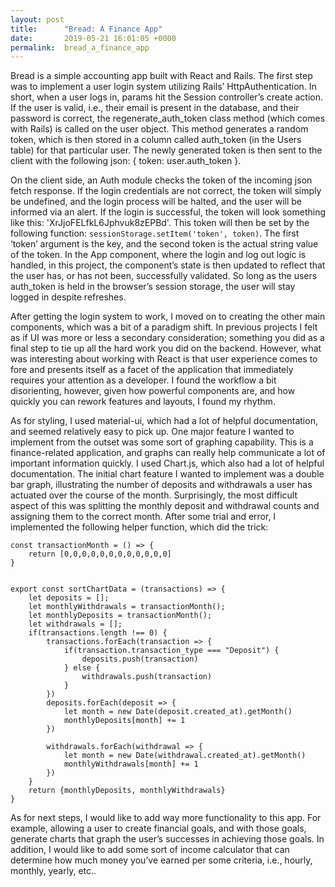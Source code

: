 ```yaml
---
layout: post
title:      "Bread: A Finance App"
date:       2019-05-21 16:01:05 +0000
permalink:  bread_a_finance_app
---
```


Bread is a simple accounting app built with React and Rails. The first step was to implement a user login system utilizing Rails’ HttpAuthentication. In short, when a user logs in, params hit the Session controller’s create action. If the user is valid, i.e., their email is present in the database, and their password is correct, the regenerate_auth_token class method (which comes with Rails) is called on the user object. This method generates a random token, which is then stored in a column called auth_token (in the Users table) for that particular user. The newly generated token is then sent to the client with the following json: { token: user.auth_token }.

On the client side, an Auth module checks the token of the incoming json fetch response. If the login credentials are not correct, the token will simply be undefined, and the login process will be halted, and the user will be informed via an alert. If the login is successful, the token will look something like this: 'XrJjoFELfkL6Jphvuk8zEPBd'. This token will then be set by the following function: `sessionStorage.setItem('token', token)`. The first ‘token’ argument is the key, and the second token is the actual string value of the token. In the App component, where the login and log out logic is handled, in this project, the component’s state is then updated to reflect that the user has, or has not been, successfully validated. So long as the users auth_token is held in the browser’s session storage, the user will stay logged in despite refreshes.

After getting the login system to work, I moved on to creating the other main components, which was a bit of a paradigm shift. In previous projects I felt as if UI was more or less a secondary consideration; something you did as a final step to tie up all the hard work you did on the backend.  However, what was interesting about working with React is that user experience comes to fore and presents itself as a facet of the application that immediately requires your attention as a developer. I found the workflow a bit disorienting, however, given how powerful components are, and how quickly you can rework features and layouts, I found my rhythm. 

As for styling, I used material-ui, which had a lot of helpful documentation, and seemed relatively easy to pick up. One major feature I wanted to implement from the outset was some sort of graphing capability. This is a finance-related application, and graphs can really help communicate a lot of important information quickly. I used Chart.js, which also had a lot of helpful documentation. The initial chart feature I wanted to implement was a double bar graph, illustrating the number of deposits and withdrawals a user has actuated over the course of the month. Surprisingly, the most difficult aspect of this was splitting the monthly deposit and withdrawal counts and assigning them to the correct month. After some trial and error, I implemented the following helper function, which did the trick:

```
const transactionMonth = () => {
    return [0,0,0,0,0,0,0,0,0,0,0,0]
}


export const sortChartData = (transactions) => {
    let deposits = [];
    let monthlyWithdrawals = transactionMonth();
    let monthlyDeposits = transactionMonth();
    let withdrawals = [];
    if(transactions.length !== 0) {
        transactions.forEach(transaction => {
            if(transaction.transaction_type === "Deposit") {
                deposits.push(transaction)
            } else {
                withdrawals.push(transaction)
            }
        })
        deposits.forEach(deposit => {
            let month = new Date(deposit.created_at).getMonth()
            monthlyDeposits[month] += 1
        })

        withdrawals.forEach(withdrawal => {
            let month = new Date(withdrawal.created_at).getMonth()
            monthlyWithdrawals[month] += 1
        })
    }
    return {monthlyDeposits, monthlyWithdrawals}
}
```

As for next steps, I would like to add way more functionality to this app. For example, allowing a user to create financial goals, and with those goals, generate charts that graph the user’s successes in achieving those goals. In addition, I would like to add some sort of income calculator that can determine how much money you’ve earned per some criteria, i.e., hourly, monthly, yearly, etc..

